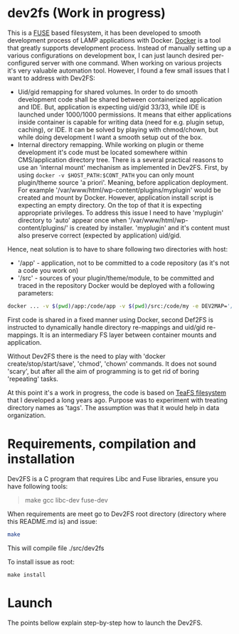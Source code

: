 # dev2fs (Work in progress)

This is a [FUSE](http://fuse.sourceforge.net) based filesystem, it has been developed to smooth development process of LAMP applications with Docker. [Docker](https://en.wikipedia.org/wiki/Docker_(software)) is a tool that greatly supports development process. Instead of manually setting up a various configurations on development box, I can just launch desired per-configured server with one command. When working on various projects it's very valuable automation tool.
However, I found a few small issues that I want to address with Dev2FS:
- Uid/gid remapping for shared volumes. In order to do smooth development code shall be shared between containerized application and IDE. But, application is expecting uid/gid 33/33, while IDE is launched under 1000/1000 permissions. It means that either applications inside container is capable for writing data (need for e.g. plugin setup, caching), or IDE. It can be solved by playing with chmod/chown, but while doing development I want a smooth setup out of the box.
- Internal directory remapping. While working on plugin or theme development it's code must be located somewhere within CMS/application directory tree. There is a several practical reasons to use an 'internal mount' mechanism as implemented in Dev2FS. First, by using `docker -v $HOST_PATH:$CONT_PATH` you can only mount plugin/theme source 'a priori'. Meaning, before application deployment. For example '/var/www/html/wp-content/plugins/myplugin' would be created and mount by Docker. However, application install script is expecting an empty directory. On the top of that it is expecting appropriate privileges. To address this issue I need to have 'myplugin' directory to 'auto' appear once when '/var/www/html/wp-content/plugins/' is created by installer. 'myplugin' and it's content must also preserve correct (expected by application) uid/gid.

Hence, neat solution is to have to share following two directories with host:
- '<project dir>/app' - application, not to be committed to a code repository (as it's not a code you work on)
- '<project dir>/src' - sources of your plugin/theme/module, to be committed and traced in the repository
Docker would be deployed with a following parameters:
```bash
docker ... -v $(pwd)/app:/code/app -v $(pwd)/src:/code/my -e DEV2MAP='/code/app->/var/www/html, /code/my->wp-content/plugins' ...
```

First code is shared in a fixed manner using Docker, second Def2FS is instructed to dynamically handle directory re-mappings and uid/gid re-mappings.
It is an intermediary FS layer between container mounts and application.

Without Dev2FS there is the need to play with 'docker create/stop/start/save', 'chmod', 'chown' commands. It does not sound 'scary', but after all the aim of programming is to get rid of boring 'repeating' tasks.

At this point it's a work in progress, the code is based on [TeaFS filesystem](https://sourceforge.net/projects/teafs-legacy/) that I developed a long years ago. Purpose was to experiment with treating directory names as 'tags'. The assumption was that it would help in data organization.


# Requirements, compilation and installation

Dev2FS is a C program that requires Libc and Fuse libraries, ensure you have following tools:

> make gcc libc-dev fuse-dev

When requirements are meet go to Dev2FS root directory (directory where this README.md is) and issue:

```bash
make
```

This will compile file ./src/dev2fs

To install issue as root:

```
make install
```

# Launch

The points bellow explain step-by-step how to launch the Dev2FS.


